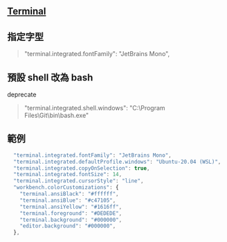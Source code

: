 ## [Terminal](https://code.visualstudio.com/docs/editor/integrated-terminal)

## 指定字型

> "terminal.integrated.fontFamily": "JetBrains Mono",

## 預設 shell 改為 bash

deprecate

> "terminal.integrated.shell.windows": "C:\\Program Files\\Git\\bin\\bash.exe"


## 範例

```js
  "terminal.integrated.fontFamily": "JetBrains Mono",
  "terminal.integrated.defaultProfile.windows": "Ubuntu-20.04 (WSL)",
  "terminal.integrated.copyOnSelection": true,
  "terminal.integrated.fontSize": 14,
  "terminal.integrated.cursorStyle": "line",
  "workbench.colorCustomizations": {
    "terminal.ansiBlack": "#ffffff",
    "terminal.ansiBlue": "#c47105",
    "terminal.ansiYellow": "#1616ff",
    "terminal.foreground": "#DEDEDE",
    "terminal.background": "#000000",
    "editor.background": "#000000",
  },
```